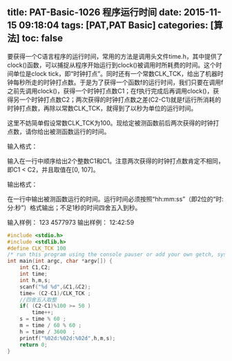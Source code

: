title: PAT-Basic-1026 程序运行时间
date: 2015-11-15 09:18:04
tags: [PAT,PAT Basic]
categories: [算法]
toc: false
---
要获得一个C语言程序的运行时间，常用的方法是调用头文件time.h，其中提供了clock()函数，可以捕捉从程序开始运行到clock()被调用时所耗费的时间。这个时间单位是clock tick，即“时钟打点”。同时还有一个常数CLK_TCK，给出了机器时钟每秒所走的时钟打点数。于是为了获得一个函数f的运行时间，我们只要在调用f之前先调用clock()，获得一个时钟打点<!--more-->数C1；在f执行完成后再调用clock()，获得另一个时钟打点数C2；两次获得的时钟打点数之差(C2-C1)就是f运行所消耗的时钟打点数，再除以常数CLK_TCK，就得到了以秒为单位的运行时间。

这里不妨简单假设常数CLK_TCK为100。现给定被测函数前后两次获得的时钟打点数，请你给出被测函数运行的时间。

输入格式：

输入在一行中顺序给出2个整数C1和C1。注意两次获得的时钟打点数肯定不相同，即C1 < C2，并且取值在[0, 107]。

输出格式：

在一行中输出被测函数运行的时间。运行时间必须按照“hh:mm:ss”（即2位的“时:分:秒”）格式输出；不足1秒的时间四舍五入到秒。

输入样例：
123 4577973
输出样例：
12:42:59
```c
#include <stdio.h>
#include <stdlib.h>
#define CLK_TCK 100 
/* run this program using the console pauser or add your own getch, system("pause") or input loop */
int main(int argc, char *argv[]) {
    int C1,C2;
    int time;
    int h,m,s;
    scanf("%d %d",&C1,&C2);
    time= (C2-C1)/CLK_TCK ;
    //四舍五入取整 
    if( (C2-C1)%100 >= 50 )
        time++; 
    s = time % 60 ;
    m = time / 60 % 60 ;
    h = time / 3600  ;
    printf("%02d:%02d:%02d",h,m,s);
    return 0;
}
```
